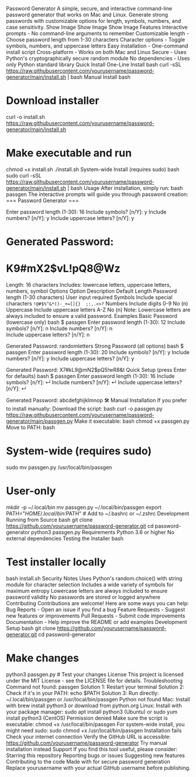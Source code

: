 Password Generator
A simple, secure, and interactive command-line password generator that works on Mac and Linux. Generate strong passwords with customizable options for length, symbols, numbers, and case sensitivity.
Show Image
Show Image
Show Image
Features
Interactive prompts - No command-line arguments to remember
Customizable length - Choose password length from 1-30 characters
Character options - Toggle symbols, numbers, and uppercase letters
Easy installation - One-command install script
Cross-platform - Works on both Mac and Linux
Secure - Uses Python's cryptographically secure random module
No dependencies - Uses only Python standard library
Quick Install
One-Line Install
bash
curl -sSL https://raw.githubusercontent.com/yourusername/password-generator/main/install.sh | bash
Manual Install
bash
# Download installer
curl -o install.sh https://raw.githubusercontent.com/yourusername/password-generator/main/install.sh

# Make executable and run
chmod +x install.sh
./install.sh
System-wide Install (requires sudo)
bash
sudo curl -sSL https://raw.githubusercontent.com/yourusername/password-generator/main/install.sh | bash
Usage
After installation, simply run:
bash
passgen
The interactive prompts will guide you through password creation:
=== Password Generator ===

Enter password length (1-30): 16
Include symbols? [n/Y]: y
Include numbers? [n/Y]: y
Include uppercase letters? [n/Y]: y

Generated Password:
====================
K9#mX2$vL!pQ8@Wz
====================

Length: 16 characters
Includes: lowercase letters, uppercase letters, numbers, symbol Options
Option	Description	Default
Length	Password length (1-30 characters)	User input required
Symbols	Include special characters `!@#$%^&*()-_+=[]{}	;:,.<>?`
Numbers	Include digits 0-9	No (n)
Uppercase	Include uppercase letters A-Z	No (n)
Note: Lowercase letters are always included to ensure a valid password.
Examples
Basic Password (lowercase only)
bash
$ passgen
Enter password length (1-30): 12
Include symbols? [n/Y]: n
Include numbers? [n/Y]: n  
Include uppercase letters? [n/Y]: n

Generated Password: randomletters
Strong Password (all options)
bash
$ passgen
Enter password length (1-30): 20
Include symbols? [n/Y]: y
Include numbers? [n/Y]: y
Include uppercase letters? [n/Y]: y

Generated Password: X7#kL9@mN2$pQ5!wR8&t
Quick Setup (press Enter for defaults)
bash
$ passgen
Enter password length (1-30): 16
Include symbols? [n/Y]: ↵
Include numbers? [n/Y]: ↵
Include uppercase letters? [n/Y]: ↵

Generated Password: abcdefghijklmnop
🛠️ Manual Installation
If you prefer to install manually:
Download the script:
bash
curl -o passgen.py https://raw.githubusercontent.com/yourusername/password-generator/main/passgen.py
Make it executable:
bash
chmod +x passgen.py
Move to PATH:
bash
# System-wide (requires sudo)
sudo mv passgen.py /usr/local/bin/passgen

# User-only
mkdir -p ~/.local/bin
mv passgen.py ~/.local/bin/passgen
export PATH="$HOME/.local/bin:$PATH"  # Add to ~/.bashrc or ~/.zshrc
Development
Running from Source
bash
git clone https://github.com/yourusername/password-generator.git
cd password-generator
python3 passgen.py
Requirements
Python 3.6 or higher
No external dependencies
Testing the Installer
bash
# Test installer locally
bash install.sh
Security Notes
Uses Python's random.choice() with string module for character selection
Includes a wide variety of symbols for maximum entropy
Lowercase letters are always included to ensure password validity
No passwords are stored or logged anywhere
Contributing
Contributions are welcome! Here are some ways you can help:
Bug Reports - Open an issue if you find a bug
Feature Requests - Suggest new features or improvements
Pull Requests - Submit code improvements
Documentation - Help improve the README or add examples
Development Setup
bash
git clone https://github.com/yourusername/password-generator.git
cd password-generator
# Make changes
python3 passgen.py  # Test your changes
License
This project is licensed under the MIT License - see the LICENSE file for details.
Troubleshooting
Command not found: passgen
Solution 1: Restart your terminal
Solution 2: Check if it's in your PATH: echo $PATH
Solution 3: Run directly: ~/.local/bin/passgen or /usr/local/bin/passgen
Python not found
Mac: Install with brew install python3 or download from python.org
Linux: Install with your package manager: sudo apt install python3 (Ubuntu) or sudo yum install python3 (CentOS)
Permission denied
Make sure the script is executable: chmod +x /usr/local/bin/passgen
For system-wide install, you might need sudo: sudo chmod +x /usr/local/bin/passgen
Installation fails
Check your internet connection
Verify the GitHub URL is accessible: https://github.com/yourusername/password-generator
Try manual installation instead
Support
If you find this tool useful, please consider:
Starring this repository
Reporting bugs or issues
Suggesting new features
Contributing to the code
Made with for secure password generation
Replace yourusername with your actual GitHub username before publishing.
